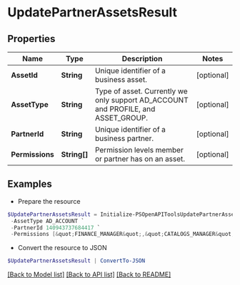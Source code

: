 # UpdatePartnerAssetsResult
## Properties

Name | Type | Description | Notes
------------ | ------------- | ------------- | -------------
**AssetId** | **String** | Unique identifier of a business asset. | [optional] 
**AssetType** | **String** | Type of asset. Currently we only support AD_ACCOUNT and PROFILE, and ASSET_GROUP. | [optional] 
**PartnerId** | **String** | Unique identifier of a business partner. | [optional] 
**Permissions** | **String[]** | Permission levels member or partner has on an asset. | [optional] 

## Examples

- Prepare the resource
```powershell
$UpdatePartnerAssetsResult = Initialize-PSOpenAPIToolsUpdatePartnerAssetsResult  -AssetId 549755885175 `
 -AssetType AD_ACCOUNT `
 -PartnerId 140943737684417 `
 -Permissions [&quot;FINANCE_MANAGER&quot;,&quot;CATALOGS_MANAGER&quot;,&quot;AUDIENCE_MANAGER&quot;]
```

- Convert the resource to JSON
```powershell
$UpdatePartnerAssetsResult | ConvertTo-JSON
```

[[Back to Model list]](../README.md#documentation-for-models) [[Back to API list]](../README.md#documentation-for-api-endpoints) [[Back to README]](../README.md)

